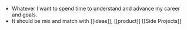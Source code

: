 - Whatever I want to spend time to understand and advance my career and goals.
- It should be mix and match with [[ideas]], [[product]] [[Side Projects]]
